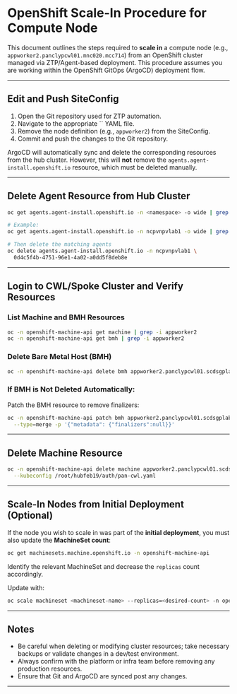 # OpenShift Scale-In Procedure for Compute Node

This document outlines the steps required to **scale in** a compute node (e.g., `appworker2.panclypcwl01.mnc020.mcc714`) from an OpenShift cluster managed via ZTP/Agent-based deployment. This procedure assumes you are working within the OpenShift GitOps (ArgoCD) deployment flow.

---

## Edit and Push SiteConfig

1. Open the Git repository used for ZTP automation.
2. Navigate to the appropriate `` YAML file.
3. Remove the node definition (e.g., `appworker2`) from the SiteConfig.
4. Commit and push the changes to the Git repository.

ArgoCD will automatically sync and delete the corresponding resources from the hub cluster. However, this will **not** remove the `agents.agent-install.openshift.io` resource, which must be deleted manually.

---

## Delete Agent Resource from Hub Cluster

```bash
oc get agents.agent-install.openshift.io -n <namespace> -o wide | grep -i appworker2

# Example:
oc get agents.agent-install.openshift.io -n ncpvnpvlab1 -o wide | grep -i appworker2

# Then delete the matching agents
oc delete agents.agent-install.openshift.io -n ncpvnpvlab1 \
  0d4c5f4b-4751-96e1-4a02-a0dd5f8deb8e 
```

---

## Login to CWL/Spoke Cluster and Verify Resources

### List Machine and BMH Resources

```bash
oc -n openshift-machine-api get machine | grep -i appworker2
oc -n openshift-machine-api get bmh | grep -i appworker2
```

### Delete Bare Metal Host (BMH)

```bash
oc -n openshift-machine-api delete bmh appworker2.panclypcwl01.scdsgplab.com
```

### If BMH is Not Deleted Automatically:

Patch the BMH resource to remove finalizers:

```bash
oc -n openshift-machine-api patch bmh appworker2.panclypcwl01.scdsgplab.com \
  --type=merge -p '{"metadata": {"finalizers":null}}'
```

---

## Delete Machine Resource

```bash
oc -n openshift-machine-api delete machine appworker2.panclypcwl01.scdsgplab.com \
  --kubeconfig /root/hubfeb19/auth/pan-cwl.yaml
```

---

## Scale-In Nodes from Initial Deployment (Optional)

If the node you wish to scale in was part of the **initial deployment**, you must also update the **MachineSet count**:

```bash
oc get machinesets.machine.openshift.io -n openshift-machine-api
```

Identify the relevant MachineSet and decrease the `replicas` count accordingly.

Update with:

```bash
oc scale machineset <machineset-name> --replicas=<desired-count> -n openshift-machine-api
```

---

## Notes

- Be careful when deleting or modifying cluster resources; take necessary backups or validate changes in a dev/test environment.
- Always confirm with the platform or infra team before removing any production resources.
- Ensure that Git and ArgoCD are synced post any changes.

---


